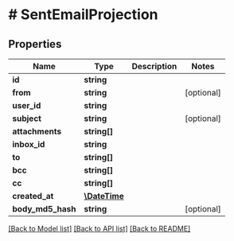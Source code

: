 # # SentEmailProjection

## Properties

Name | Type | Description | Notes
------------ | ------------- | ------------- | -------------
**id** | **string** |  | 
**from** | **string** |  | [optional] 
**user_id** | **string** |  | 
**subject** | **string** |  | [optional] 
**attachments** | **string[]** |  | 
**inbox_id** | **string** |  | 
**to** | **string[]** |  | 
**bcc** | **string[]** |  | 
**cc** | **string[]** |  | 
**created_at** | [**\DateTime**](\DateTime) |  | 
**body_md5_hash** | **string** |  | [optional] 

[[Back to Model list]](../../README#documentation-for-models) [[Back to API list]](../../README#documentation-for-api-endpoints) [[Back to README]](../../README)


